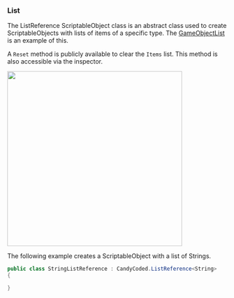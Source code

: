 ### List

The ListReference ScriptableObject class is an abstract class used to create ScriptableObjects with lists of items of a specific type. The [GameObjectList](GameObjectList.md) is an example of this.

A `Reset` method is publicly available to clear the `Items` list. This method is also accessible via the inspector.

<img src="https://i.imgur.com/x60IcUO.png" width="400">

The following example creates a ScriptableObject with a list of Strings.

```csharp
public class StringListReference : CandyCoded.ListReference<String>
{

}
```
